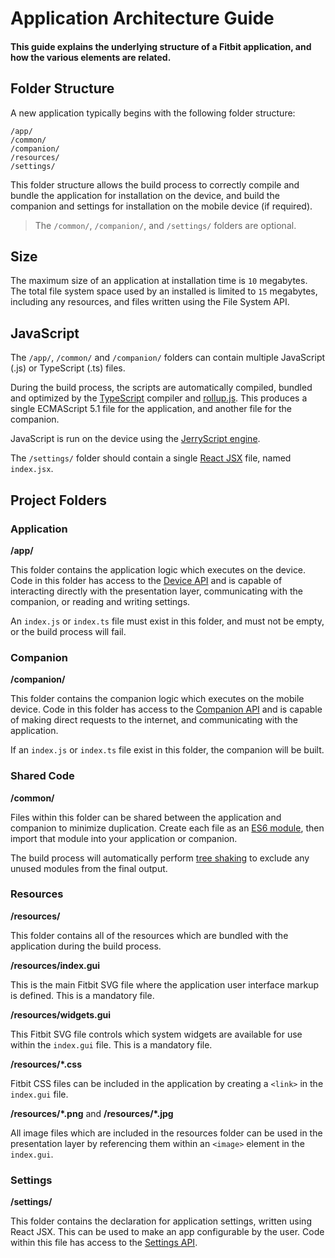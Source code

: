 # Application Architecture Guide
#### This guide explains the underlying structure of a Fitbit application, and how the various elements are related.

## Folder Structure
A new application typically begins with the following folder structure:

```
/app/
/common/
/companion/
/resources/
/settings/
```

This folder structure allows the build process to correctly compile and bundle the application for installation on the device, and build the companion and settings for installation on the mobile device (if required).

> The `/common/`, `/companion/`, and `/settings/` folders are optional.

## Size
The maximum size of an application at installation time is `10` megabytes. The total file system space used by an installed is limited to `15` megabytes, including any resources, and files written using the File System API.

## JavaScript
The `/app/`, `/common/` and `/companion/` folders can contain multiple JavaScript (.js) or TypeScript (.ts) files.

During the build process, the scripts are automatically compiled, bundled and optimized by the [TypeScript](https://www.typescriptlang.org/) compiler and [rollup.js](https://rollupjs.org/guide/en). This produces a single ECMAScript 5.1 file for the application, and another file for the companion.

JavaScript is run on the device using the [JerryScript engine](http://jerryscript.net/).

The `/settings/` folder should contain a single [React JSX](https://reactjs.org/docs/introducing-jsx.html) file, named `index.jsx`.

## Project Folders
### Application
**/app/**

This folder contains the application logic which executes on the device. Code in this folder has access to the [Device API](https://dev.fitbit.com/build/reference/device-api/) and is capable of interacting directly with the presentation layer, communicating with the companion, or reading and writing settings.

An `index.js` or `index.ts` file must exist in this folder, and must not be empty, or the build process will fail.

### Companion
**/companion/**

This folder contains the companion logic which executes on the mobile device. Code in this folder has access to the [Companion API](https://dev.fitbit.com/build/reference/companion-api/) and is capable of making direct requests to the internet, and communicating with the application.

If an `index.js` or `index.ts` file exist in this folder, the companion will be built.

### Shared Code
**/common/**

Files within this folder can be shared between the application and companion to minimize duplication. Create each file as an [ES6 module](https://developer.mozilla.org/en-US/docs/Web/JavaScript/Reference/Statements/import), then import that module into your application or companion.

The build process will automatically perform [tree shaking](https://rollupjs.org/guide/en) to exclude any unused modules from the final output.

### Resources
**/resources/**

This folder contains all of the resources which are bundled with the application during the build process.

**/resources/index.gui**

This is the main Fitbit SVG file where the application user interface markup is defined. This is a mandatory file.

**/resources/widgets.gui**

This Fitbit SVG file controls which system widgets are available for use within the `index.gui` file. This is a mandatory file.

**/resources/*.css**

Fitbit CSS files can be included in the application by creating a `<link>` in the `index.gui` file.

**/resources/*.png** and **/resources/*.jpg**

All image files which are included in the resources folder can be used in the presentation layer by referencing them within an `<image>` element in the `index.gui`.

### Settings
**/settings/**

This folder contains the declaration for application settings, written using React JSX. This can be used to make an app configurable by the user. Code within this file has access to the [Settings API](https://dev.fitbit.com/build/reference/settings-api/).

